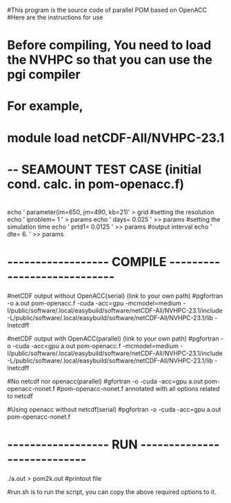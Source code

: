 #This program is the source code of parallel POM based on OpenACC
#Here are the instructions for use



# Before compiling, You need to load the NVHPC so that you can use the pgi compiler
# For example,
# module load netCDF-All/NVHPC-23.1 
# -- SEAMOUNT TEST CASE (initial cond. calc. in pom-openacc.f)
#
 echo '      parameter(im=650, jm=490, kb=21)' >  grid        #setting the resolution
 echo '      iproblem=  1                  ' >  params
 echo '      days=      0.025              ' >> params      #setting the simulation time
 echo '      prtd1=     0.0125             ' >> params      #output interval
 echo '      dte=       6.                 ' >> params
# ------------------ COMPILE ----------------------------
#netCDF output without OpenACC(serial) (link to your own path)
#pgfortran -o  a.out pom-openacc.f -cuda -acc=gpu -mcmodel=medium -I/public/software/.local/easybuild/software/netCDF-All/NVHPC-23.1/include -L/public/software/.local/easybuild/software/netCDF-All/NVHPC-23.1/lib -lnetcdff

#netCDF output with OpenACC(parallel) (link to your own path)
#pgfortran -o -cuda -acc=gpu a.out pom-openacc.f  -mcmodel=medium -I/public/software/.local/easybuild/software/netCDF-All/NVHPC-23.1/include -L/public/software/.local/easybuild/software/netCDF-All/NVHPC-23.1/lib -lnetcdff

#No netcdf nor openacc(parallel)
#gfortran -o -cuda -acc=gpu a.out pom-openacc-nonet.f #pom-openacc-nonet.f annotated with all options related to netcdf

#Using openacc without netcdf(serial)
#pgfortran -o -cuda -acc=gpu a.out pom-openacc-nonet.f 

# ------------------ RUN ----------------------------
./a.out > pom2k.out  #printout file

#run.sh is to run the script, you can copy the above required options to it.
